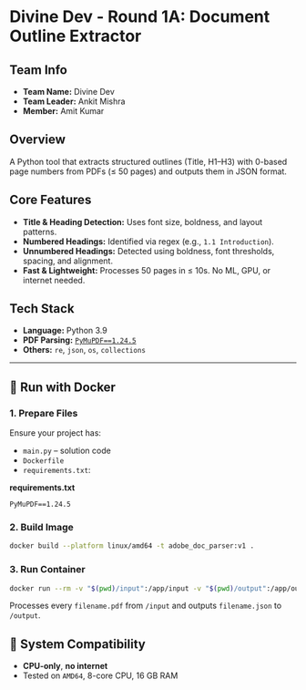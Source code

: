 # Divine Dev - Round 1A: Document Outline Extractor

## Team Info

- **Team Name:** Divine Dev
- **Team Leader:** Ankit Mishra
- **Member:** Amit Kumar

## Overview

A Python tool that extracts structured outlines (Title, H1–H3) with 0-based page numbers from PDFs (≤ 50 pages) and outputs them in JSON format.

## Core Features

- **Title & Heading Detection:** Uses font size, boldness, and layout patterns.
- **Numbered Headings:** Identified via regex (e.g., `1.1 Introduction`).
- **Unnumbered Headings:** Detected using boldness, font thresholds, spacing, and alignment.
- **Fast & Lightweight:** Processes 50 pages in ≤ 10s. No ML, GPU, or internet needed.

## Tech Stack

- **Language:** Python 3.9  
- **PDF Parsing:** [`PyMuPDF==1.24.5`](https://pymupdf.readthedocs.io/en/latest/)  
- **Others:** `re`, `json`, `os`, `collections`

---
## 🐳 Run with Docker

### 1. Prepare Files

Ensure your project has:

- `main.py` – solution code
- `Dockerfile`
- `requirements.txt`:

**requirements.txt**
```
PyMuPDF==1.24.5
```
### 2. Build Image

```bash
docker build --platform linux/amd64 -t adobe_doc_parser:v1 .
```

### 3. Run Container

```bash
docker run --rm -v "$(pwd)/input":/app/input -v "$(pwd)/output":/app/output --network none adobe_doc_parser:v1
```

Processes every `filename.pdf` from `/input` and outputs `filename.json` to `/output`.

## 🧪 System Compatibility

- **CPU-only**, **no internet**
- Tested on `AMD64`, 8-core CPU, 16 GB RAM
